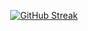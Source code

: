 <p align="center"><a href="https://git.io/streak-stats"><img src="https://github-readme-streak-stats-sepia-six.vercel.app?user=Angoliuk&theme=highcontrast&border_radius=5&card_width=900" alt="GitHub Streak"/></a><p>
